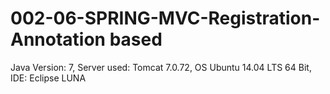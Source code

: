 # 002-06-SPRING-MVC-Registration-Annotation based 

Java Version: 7,
Server used:  Tomcat 7.0.72,
OS Ubuntu 14.04 LTS 64 Bit,
IDE: Eclipse LUNA
